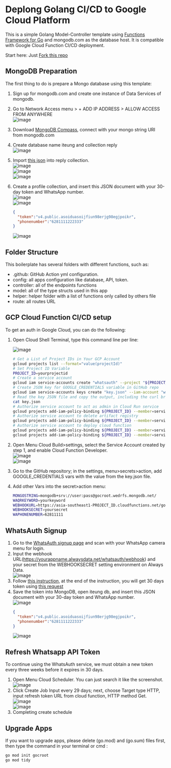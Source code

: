# Deplong Golang CI/CD to Google Cloud Platform

This is a simple Golang Model-Controller template using [Functions Framework for Go](https://github.com/GoogleCloudPlatform/functions-framework-go) and mongodb.com as the database host. It is compatible with Google Cloud Function CI/CD deployment.

Start here: Just [Fork this repo](https://github.com/gocroot/gcp/)

## MongoDB Preparation

The first thing to do is prepare a Mongo database using this template:

1. Sign up for mongodb.com and create one instance of Data Services of mongodb.
2. Go to Network Access menu > + ADD IP ADDRESS > ALLOW ACCESS FROM ANYWHERE  
   ![image](https://github.com/gocroot/gcp/assets/11188109/a16c5a73-ccdc-4425-8333-73c6fbf78e6d)  
3. Download [MongoDB Compass](https://www.mongodb.com/try/download/compass), connect with your mongo string URI from mongodb.com
4. Create database name iteung and collection reply  
   ![image](https://github.com/gocroot/alwaysdata/assets/11188109/23ccddb7-bf42-42e2-baac-3d69f3a919f8)  
5. Import [this json](https://whatsauth.my.id/webhook/iteung.reply.json) into reply collection.  
   ![image](https://github.com/gocroot/alwaysdata/assets/11188109/7a807d96-430f-4421-95fe-1c6a528ba428)  
   ![image](https://github.com/gocroot/alwaysdata/assets/11188109/fd785700-7347-4f4b-b3b9-34816fc7bc53)  
   ![image](https://github.com/gocroot/alwaysdata/assets/11188109/ef236b4d-f8f9-42c6-91ff-f6a7d83be4fc)  
6. Create a profile collection, and insert this JSON document with your 30-day token and WhatsApp number.  
   ![image](https://github.com/gocroot/alwaysdata/assets/11188109/5b7144c3-3cdb-472b-8ab3-41fe86dad9cb)  
   ![image](https://github.com/gocroot/alwaysdata/assets/11188109/829ae88a-be59-46f2-bddc-93482d0a4999)  

   ```json
   {
     "token":"v4.public.asoiduasoijfiun98erjg98egjpoikr",
     "phonenumber":"6281111222333"
   }
   ```

   ![image](https://github.com/gocroot/alwaysdata/assets/11188109/06330754-9167-4bf4-a214-5d75dab7c60a)  

## Folder Structure

This boilerplate has several folders with different functions, such as:

* .github: GitHub Action yml configuration.
* config: all apps configuration like database, API, token.
* controller: all of the endpoints functions
* model: all of the type structs used in this app
* helper: helper folder with a list of functions only called by others file
* route: all routes URL

## GCP Cloud Function CI/CD setup

To get an auth in Google Cloud, you can do the following:

1. Open Cloud Shell Terminal, type this command line per line:  
   
   ![image](https://github.com/gocroot/gcp/assets/11188109/14f8e9d7-f74c-4f74-ab9c-72731a3e5f13)  

   ```sh
   # Get a List of Project IDs in Your GCP Account
   gcloud projects list --format="value(projectId)"
   # Set Project ID Variable
   PROJECT_ID=yourprojectid
   # Create a service account
   gcloud iam service-accounts create "whatsauth" --project "${PROJECT_ID}"
   # Create JSON key for GOOGLE_CREDENTIALS variable in GitHub repo
   gcloud iam service-accounts keys create "key.json" --iam-account "whatsauth@${PROJECT_ID}.iam.gserviceaccount.com"
   # Read the key JSON file and copy the output, including the curl bracket, go to step 5.
   cat key.json
   # Authorize service account to act as admin in Cloud Run service
   gcloud projects add-iam-policy-binding ${PROJECT_ID} --member=serviceAccount:whatsauth@${PROJECT_ID}.iam.gserviceaccount.com --role=roles/run.admin
   # Authorize service account to delete artifact registry
   gcloud projects add-iam-policy-binding ${PROJECT_ID} --member=serviceAccount:whatsauth@${PROJECT_ID}.iam.gserviceaccount.com --role=roles/artifactregistry.admin
   # Authorize service account to deploy cloud function
   gcloud projects add-iam-policy-binding ${PROJECT_ID} --member=serviceAccount:whatsauth@${PROJECT_ID}.iam.gserviceaccount.com --role=roles/cloudfunctions.developer
   gcloud projects add-iam-policy-binding ${PROJECT_ID} --member=serviceAccount:whatsauth@${PROJECT_ID}.iam.gserviceaccount.com --role=roles/logging.viewer
   ```

3. Open Menu Cloud Build>settings, select the Service Account created by step 1, and enable Cloud Function Developer.  
   ![image](https://github.com/gocroot/gcp/assets/11188109/3ebc81b6-18b7-4d44-90b4-0abf67f82d66)  
   ![image](https://github.com/gocroot/gcp/assets/11188109/d2628542-99a6-44ce-ba78-798c249e0f22)  
5. Go to the GitHub repository; in the settings, menu>secrets>action, add GOOGLE_CREDENTIALS vars with the value from the key.json file.
6. Add other Vars into the secret>action menu:  

   ```sh
   MONGOSTRING=mongodb+srv://user:pass@gocroot.wedrfs.mongodb.net/
   WAQRKEYWORD=yourkeyword
   WEBHOOKURL=https://asia-southeast1-PROJECT_ID.cloudfunctions.net/gocroot/webhook/inbox
   WEBHOOKSECRET=yoursecret
   WAPHONENUMBER=62811111
   ```

## WhatsAuth Signup

1. Go to the [WhatsAuth signup page](https://wa.my.id/) and scan with your WhatsApp camera menu for login.
2. Input the webhook URL(<https://yourappname.alwaysdata.net/whatsauth/webhook>) and your secret from the WEBHOOKSECRET setting environment on Always Data.  
   ![image](https://github.com/gocroot/alwaysdata/assets/11188109/e0b5cb9d-e9b3-4d04-bbd5-b03bd12293da)  
3. Follow [this instruction](https://whatsauth.my.id/docs/), at the end of the instruction, you will get 30 days token using [this request](https://wa.my.id/apidocs/#/signup/signUpNewUser)
4. Save the token into MongoDB, open iteung db, and insert this JSON document with your 30-day token and WhatsApp number.  
   ![image](https://github.com/gocroot/alwaysdata/assets/11188109/829ae88a-be59-46f2-bddc-93482d0a4999)  
   ```json
   {
     "token":"v4.public.asoiduasoijfiun98erjg98egjpoikr",
     "phonenumber":"6281111222333"
   }
   ```
   ![image](https://github.com/gocroot/alwaysdata/assets/11188109/06330754-9167-4bf4-a214-5d75dab7c60a)  

## Refresh Whatsapp API Token

To continue using the WhatsAuth service, we must obtain a new token every three weeks before it expires in 30 days.

1. Open Menu Cloud Scheduler. You can just search it like the screenshot.  
   ![image](https://github.com/gocroot/gcp/assets/11188109/58e3f419-123b-4a69-89d2-9a1d3adb1b76)  
2. Click Create Job Input every 29 days; next, choose Target type HTTP, input refresh token URL from cloud function, HTTP method Get.  
   ![image](https://github.com/gocroot/gcp/assets/11188109/a9ee6af9-f8b6-404c-8a60-4c3df63b534e)  
   ![image](https://github.com/gocroot/gcp/assets/11188109/9b7d3f80-b264-4690-8776-9a8158a5f29c)    
3. Completing create schedule

## Upgrade Apps

If you want to upgrade apps, please delete (go.mod) and (go.sum) files first, then type the command in your terminal or cmd :

```sh
go mod init gocroot
go mod tidy
```
